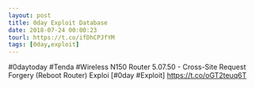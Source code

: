 ```yaml
---
layout: post
title: 0day Exploit Database
date: 2018-07-24 00:00:23
tourl: https://t.co/ifDhCPJfYM
tags: [0day,exploit]
---
```

#0daytoday #Tenda #Wireless N150 Router 5.07.50 - Cross-Site Request Forgery (Reboot Router) Exploi [#0day #Exploit] https://t.co/oGT2teuq6T